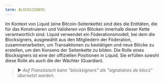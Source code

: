 ```yaml
---
term: BLOCKSIGNERS
---
```


Im Kontext von Liquid (eine Bitcoin-Seitenkette) sind dies die Entitäten, die für das Konstruieren und Validieren von Blöcken innerhalb dieser Kette verantwortlich sind. Liquid verwendet ein Föderationsmodell, bei dem die Blocksigners, ausgewählt aus den Mitgliedern der Föderation, zusammenarbeiten, um Transaktionen zu bestätigen und neue Blöcke zu erstellen, um den Konsens der Seitenkette zu bilden. Die Rolle eines Blocksigners ist eine der offiziellen Positionen in Liquid. Sie erfüllen sowohl diese Rolle als auch die der Wächter (Guardian).

> ► *Auf Französisch kann "blocksigners" als "signataires de blocs" übersetzt werden.*